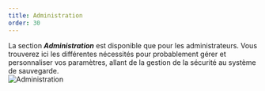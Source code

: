 ```yaml
---
title: Administration
order: 30
---
```

La section ***Administration*** est disponible que pour les administrateurs. Vous trouverez ici les différentes nécessités pour probablement gérer et personnaliser vos paramètres, allant de la gestion de la sécurité au système de sauvegarde.  
![Administration](/img/fr/server/ServerOp8029.png) 
